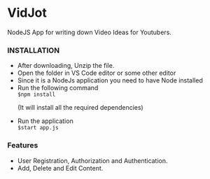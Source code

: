 # VidJot
NodeJS App for writing down Video Ideas for Youtubers.

<h3>INSTALLATION</h3>
<ul>
<li>After downloading, Unzip the file.</li>
<li>Open the folder in VS Code editor or some other editor</li>
<li>Since it is a NodeJs application you need to have Node installed</li>
<li>Run the following command</li>
<code>$npm install</code><p>(It will install all the required dependencies)</p>
<li>Run the application</li>
<code>$start app.js</code>
</ul>

<h3>Features</h3>
<ul>
<li>User Registration, Authorization and Authentication.</li>
<li>Add, Delete and Edit Content.</li>
</ul>
